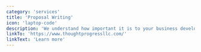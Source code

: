 ```yaml
---
category: 'services'
title: 'Proposal Writing'
icon: 'laptop-code'
description: 'We understand how important it is to your business development goals to secure funding through federal and private sector grants. Writing a winning proposal is key to achieving your organization’s mission. TODO Tom'
linkTo: 'https://www.thoughtprogressllc.com/'
linkText: 'Learn more'
---
```

